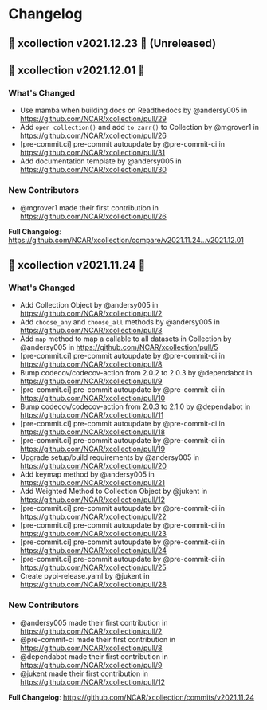 # Changelog

## 🚀 xcollection v2021.12.23 🚀 (Unreleased)

## 🚀 xcollection v2021.12.01 🚀

### What's Changed

- Use mamba when building docs on Readthedocs by @andersy005 in https://github.com/NCAR/xcollection/pull/29
- Add `open_collection()` and add `to_zarr()` to Collection by @mgrover1 in https://github.com/NCAR/xcollection/pull/26
- [pre-commit.ci] pre-commit autoupdate by @pre-commit-ci in https://github.com/NCAR/xcollection/pull/31
- Add documentation template by @andersy005 in https://github.com/NCAR/xcollection/pull/30

### New Contributors

- @mgrover1 made their first contribution in https://github.com/NCAR/xcollection/pull/26

**Full Changelog**: https://github.com/NCAR/xcollection/compare/v2021.11.24...v2021.12.01

## 🚀 xcollection v2021.11.24 🚀

### What's Changed

- Add Collection Object by @andersy005 in https://github.com/NCAR/xcollection/pull/2
- Add `choose_any` and `choose_all` methods by @andersy005 in https://github.com/NCAR/xcollection/pull/3
- Add `map` method to map a callable to all datasets in Collection by @andersy005 in https://github.com/NCAR/xcollection/pull/5
- [pre-commit.ci] pre-commit autoupdate by @pre-commit-ci in https://github.com/NCAR/xcollection/pull/8
- Bump codecov/codecov-action from 2.0.2 to 2.0.3 by @dependabot in https://github.com/NCAR/xcollection/pull/9
- [pre-commit.ci] pre-commit autoupdate by @pre-commit-ci in https://github.com/NCAR/xcollection/pull/10
- Bump codecov/codecov-action from 2.0.3 to 2.1.0 by @dependabot in https://github.com/NCAR/xcollection/pull/11
- [pre-commit.ci] pre-commit autoupdate by @pre-commit-ci in https://github.com/NCAR/xcollection/pull/18
- [pre-commit.ci] pre-commit autoupdate by @pre-commit-ci in https://github.com/NCAR/xcollection/pull/19
- Upgrade setup/build requirements by @andersy005 in https://github.com/NCAR/xcollection/pull/20
- Add keymap method by @andersy005 in https://github.com/NCAR/xcollection/pull/21
- Add Weighted Method to Collection Object by @jukent in https://github.com/NCAR/xcollection/pull/12
- [pre-commit.ci] pre-commit autoupdate by @pre-commit-ci in https://github.com/NCAR/xcollection/pull/22
- [pre-commit.ci] pre-commit autoupdate by @pre-commit-ci in https://github.com/NCAR/xcollection/pull/23
- [pre-commit.ci] pre-commit autoupdate by @pre-commit-ci in https://github.com/NCAR/xcollection/pull/24
- [pre-commit.ci] pre-commit autoupdate by @pre-commit-ci in https://github.com/NCAR/xcollection/pull/25
- Create pypi-release.yaml by @jukent in https://github.com/NCAR/xcollection/pull/28

### New Contributors

- @andersy005 made their first contribution in https://github.com/NCAR/xcollection/pull/2
- @pre-commit-ci made their first contribution in https://github.com/NCAR/xcollection/pull/8
- @dependabot made their first contribution in https://github.com/NCAR/xcollection/pull/9
- @jukent made their first contribution in https://github.com/NCAR/xcollection/pull/12

**Full Changelog**: https://github.com/NCAR/xcollection/commits/v2021.11.24
